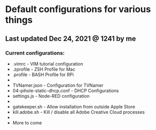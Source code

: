 # Default configurations for various things

## Last updated Dec 24, 2021 @ 1241 by me

### Current configurations:
* .vimrc                        - VIM tutorial configuration
* .zprofile                     - ZSH Profile for Mac
* .profile                      - BASH Profile for RPi
* 
* TVNamer.json                  - Configuration for TVNamer
* 04-pihole-static-dhcp.conf    - DHCP Configurations
* settings.js                   - Node-RED configuration
* 
* gatekeeper.sh                 - Allow installation from outside Apple Store
* kill.adobe.sh                 - Kill / disable all Adobe Creative Cloud processes
* 
* More to come

